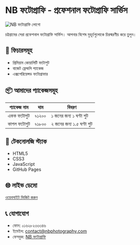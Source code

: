 # NB ফটোগ্রাফি - প্রফেশনাল ফটোগ্রাফি সার্ভিস

![NB ফটোগ্রাফি লোগো](https://example.com/logo.png) <!-- লোগো লিংক দিন -->

চট্টগ্রামের সেরা প্রফেশনাল ফটোগ্রাফি সার্ভিস। আপনার বিশেষ মুহূর্তগুলোকে চিরস্মরণীয় করে তুলুন।

## 🚀 ফিচারসমূহ
- প্রিমিয়াম কোয়ালিটি ফটোশুট
- বাজেট ফ্রেন্ডলি প্যাকেজ
- এক্সপেরিয়েন্সড ফটোগ্রাফার

## 📦 আমাদের প্যাকেজসমূহ
| প্যাকেজ নাম       | দাম       | বিবরণ                     |
|------------------|----------|--------------------------|
| একক ফটোশুট       | ৳১২০০    | ১ জনের জন্য ১ ঘণ্টা শুট    |
| কাপল ফটোশুট      | ৳১৮০০    | ২ জনের জন্য ১.৫ ঘণ্টা শুট  |

## 🔧 টেকনোলজি স্ট্যাক
- HTML5
- CSS3
- JavaScript
- GitHub Pages

## 🌐 লাইভ ডেমো
[ওয়েবসাইট ভিজিট করুন](https://yourusername.github.io)

## 📞 যোগাযোগ
- ফোন: ০১৬২৮২৩৩৩৪৬
- ইমেইল: contact@nbphotography.com
- ফেসবুক: [NB ফটোগ্রাফি](https://facebook.com/nbphotographybd46)

